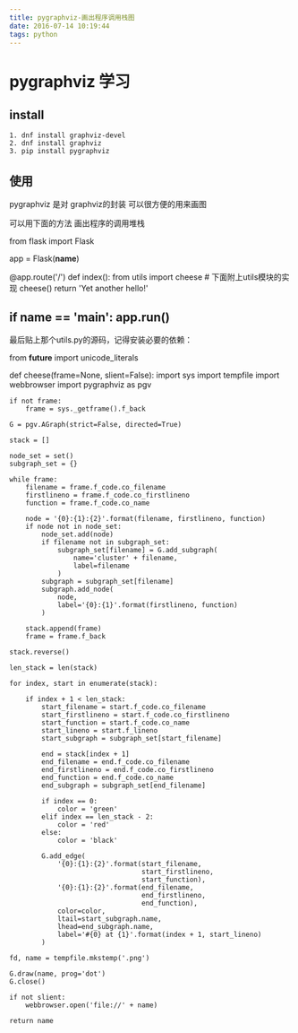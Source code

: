 ```yaml
---
title: pygraphviz-画出程序调用栈图
date: 2016-07-14 10:19:44
tags: python
---
```


# pygraphviz 学习
<!-- more -->
## install
    1. dnf install graphviz-devel
    2. dnf install graphviz
    3. pip install pygraphviz

## 使用
pygraphviz 是对 graphviz的封装
可以很方便的用来画图

可以用下面的方法 画出程序的调用堆栈


from flask import Flask

app = Flask(__name__)


@app.route('/')
def index():
    from utils import cheese # 下面附上utils模块的实现
    cheese()
    return 'Yet another hello!'

if __name__ == '__main__':
    app.run()
-------------------------


最后贴上那个utils.py的源码，记得安装必要的依赖：

from __future__ import unicode_literals


def cheese(frame=None, slient=False):
    import sys
    import tempfile
    import webbrowser
    import pygraphviz as pgv

    if not frame:
        frame = sys._getframe().f_back

    G = pgv.AGraph(strict=False, directed=True)

    stack = []

    node_set = set()
    subgraph_set = {}

    while frame:
        filename = frame.f_code.co_filename
        firstlineno = frame.f_code.co_firstlineno
        function = frame.f_code.co_name

        node = '{0}:{1}:{2}'.format(filename, firstlineno, function)
        if node not in node_set:
            node_set.add(node)
            if filename not in subgraph_set:
                subgraph_set[filename] = G.add_subgraph(
                    name='cluster' + filename,
                    label=filename
                )
            subgraph = subgraph_set[filename]
            subgraph.add_node(
                node,
                label='{0}:{1}'.format(firstlineno, function)
            )

        stack.append(frame)
        frame = frame.f_back

    stack.reverse()

    len_stack = len(stack)

    for index, start in enumerate(stack):

        if index + 1 < len_stack:
            start_filename = start.f_code.co_filename
            start_firstlineno = start.f_code.co_firstlineno
            start_function = start.f_code.co_name
            start_lineno = start.f_lineno
            start_subgraph = subgraph_set[start_filename]

            end = stack[index + 1]
            end_filename = end.f_code.co_filename
            end_firstlineno = end.f_code.co_firstlineno
            end_function = end.f_code.co_name
            end_subgraph = subgraph_set[end_filename]

            if index == 0:
                color = 'green'
            elif index == len_stack - 2:
                color = 'red'
            else:
                color = 'black'

            G.add_edge(
                '{0}:{1}:{2}'.format(start_filename,
                                     start_firstlineno,
                                     start_function),
                '{0}:{1}:{2}'.format(end_filename,
                                     end_firstlineno,
                                     end_function),
                color=color,
                ltail=start_subgraph.name,
                lhead=end_subgraph.name,
                label='#{0} at {1}'.format(index + 1, start_lineno)
            )

    fd, name = tempfile.mkstemp('.png')

    G.draw(name, prog='dot')
    G.close()

    if not slient:
        webbrowser.open('file://' + name)

    return name